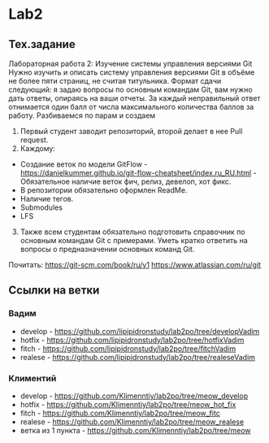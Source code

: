 # Lab2

## Тех.задание
Лабораторная работа 2: Изучение системы управления версиями Git
Нужно изучить и описать систему управления версиями Git в объёме не
более пяти страниц, не считая титульника. Формат сдачи следующий: я
задаю вопросы по основным командам Git, вам нужно дать ответы, опираясь
на ваши отчеты. 
За каждый неправильный ответ отнимается один балл от числа максимального
количества баллов за работу.
Разбиваемся по парам и создаем 
 1.	Первый студент заводит репозиторий, второй делает в нее Pull request.
 2.	Каждому:
 *	Создание веток по модели GitFlow - https://danielkummer.github.io/git-flow-cheatsheet/index.ru_RU.html - Обязательное наличие веток фич, релиз, девелоп, хот фикс.
 *	В репозитории обязательно оформлен ReadMe.
 *	Наличие тегов.
 *	Submodules
 *	LFS
 3.	Также всем студентам обязательно подготовить справочник по основным командам Git с примерами. Уметь кратко ответить на вопросы о предназначении основных команд Git.

Почитать:
https://git-scm.com/book/ru/v1
https://www.atlassian.com/ru/git

## Ссылки на ветки
### Вадим
 + develop - https://github.com/lipipidronstudy/lab2po/tree/developVadim
 + hotfix - https://github.com/lipipidronstudy/lab2po/tree/hotfixVadim
 + fitch - https://github.com/lipipidronstudy/lab2po/tree/fitchVadim
 + realese - https://github.com/lipipidronstudy/lab2po/tree/realeseVadim

### Климентий
 + develop - https://github.com/Klimenntiy/lab2po/tree/meow_develop
 + hotfix - https://github.com/Klimenntiy/lab2po/tree/meow_hot_fix
 + fitch - https://github.com/Klimenntiy/lab2po/tree/meow_fitc
 + realese - https://github.com/Klimenntiy/lab2po/tree/meow_realese
 + ветка из 1 пункта - https://github.com/Klimenntiy/lab2po/tree/meow
